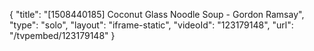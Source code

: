 {
    "title": "[1508440185] Coconut Glass Noodle Soup - Gordon Ramsay",
    "type": "solo",
    "layout": "iframe-static",
    "videoId": "123179148",
    "url": "\/tvpembed\/123179148"
}